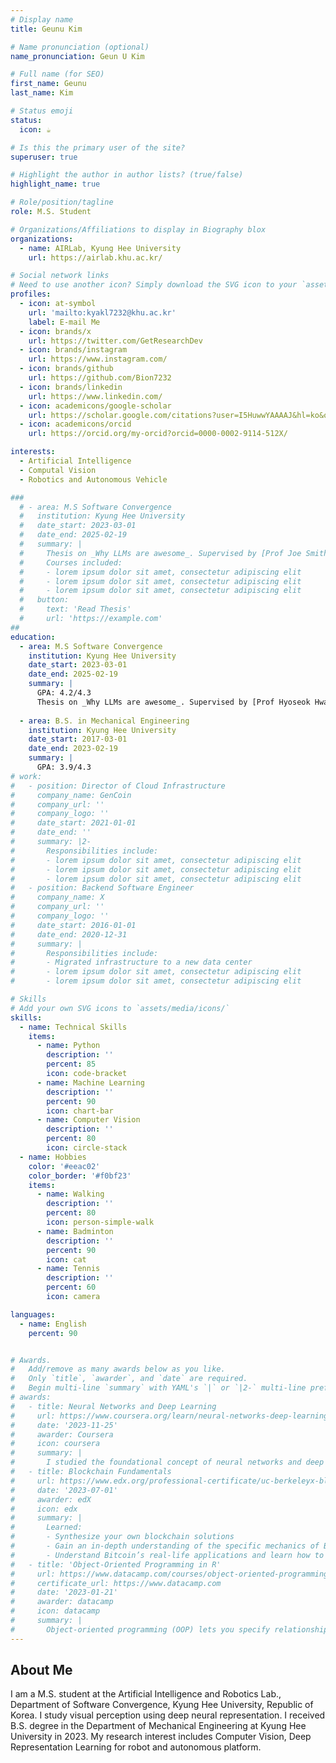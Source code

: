 ```yaml
---
# Display name
title: Geunu Kim

# Name pronunciation (optional)
name_pronunciation: Geun U Kim

# Full name (for SEO)
first_name: Geunu
last_name: Kim

# Status emoji
status:
  icon: ☕️

# Is this the primary user of the site?
superuser: true

# Highlight the author in author lists? (true/false)
highlight_name: true

# Role/position/tagline
role: M.S. Student

# Organizations/Affiliations to display in Biography blox
organizations:
  - name: AIRLab, Kyung Hee University
    url: https://airlab.khu.ac.kr/

# Social network links
# Need to use another icon? Simply download the SVG icon to your `assets/media/icons/` folder.
profiles:
  - icon: at-symbol
    url: 'mailto:kyakl7232@khu.ac.kr'
    label: E-mail Me
  - icon: brands/x
    url: https://twitter.com/GetResearchDev
  - icon: brands/instagram
    url: https://www.instagram.com/
  - icon: brands/github
    url: https://github.com/Bion7232
  - icon: brands/linkedin
    url: https://www.linkedin.com/
  - icon: academicons/google-scholar
    url: https://scholar.google.com/citations?user=I5HuwwYAAAAJ&hl=ko&oi=sra/
  - icon: academicons/orcid
    url: https://orcid.org/my-orcid?orcid=0000-0002-9114-512X/

interests:
  - Artificial Intelligence
  - Computal Vision
  - Robotics and Autonomous Vehicle

###
  # - area: M.S Software Convergence
  #   institution: Kyung Hee University
  #   date_start: 2023-03-01
  #   date_end: 2025-02-19
  #   summary: |
  #     Thesis on _Why LLMs are awesome_. Supervised by [Prof Joe Smith](https://example.com). Presented papers at 5 IEEE conferences with the contributions being published in 2 Springer journals.
  #     Courses included:
  #     - lorem ipsum dolor sit amet, consectetur adipiscing elit
  #     - lorem ipsum dolor sit amet, consectetur adipiscing elit
  #     - lorem ipsum dolor sit amet, consectetur adipiscing elit
  #   button:
  #     text: 'Read Thesis'
  #     url: 'https://example.com'
##
education:
  - area: M.S Software Convergence
    institution: Kyung Hee University
    date_start: 2023-03-01
    date_end: 2025-02-19
    summary: |
      GPA: 4.2/4.3
      Thesis on _Why LLMs are awesome_. Supervised by [Prof Hyoseok Hwang](https://scholar.google.com/citations?hl=ko&user=eQOlM-EAAAAJ). Presented papers at 1 IEEE journal.
      
  - area: B.S. in Mechanical Engineering
    institution: Kyung Hee University
    date_start: 2017-03-01
    date_end: 2023-02-19
    summary: |
      GPA: 3.9/4.3
# work:
#   - position: Director of Cloud Infrastructure
#     company_name: GenCoin
#     company_url: ''
#     company_logo: ''
#     date_start: 2021-01-01
#     date_end: ''
#     summary: |2-
#       Responsibilities include:
#       - lorem ipsum dolor sit amet, consectetur adipiscing elit
#       - lorem ipsum dolor sit amet, consectetur adipiscing elit
#       - lorem ipsum dolor sit amet, consectetur adipiscing elit
#   - position: Backend Software Engineer
#     company_name: X
#     company_url: ''
#     company_logo: ''
#     date_start: 2016-01-01
#     date_end: 2020-12-31
#     summary: |
#       Responsibilities include:
#       - Migrated infrastructure to a new data center
#       - lorem ipsum dolor sit amet, consectetur adipiscing elit
#       - lorem ipsum dolor sit amet, consectetur adipiscing elit

# Skills
# Add your own SVG icons to `assets/media/icons/`
skills:
  - name: Technical Skills
    items:
      - name: Python
        description: ''
        percent: 85
        icon: code-bracket
      - name: Machine Learning
        description: ''
        percent: 90
        icon: chart-bar
      - name: Computer Vision
        description: ''
        percent: 80
        icon: circle-stack
  - name: Hobbies
    color: '#eeac02'
    color_border: '#f0bf23'
    items:
      - name: Walking
        description: ''
        percent: 80
        icon: person-simple-walk
      - name: Badminton
        description: ''
        percent: 90
        icon: cat
      - name: Tennis
        description: ''
        percent: 60
        icon: camera

languages:
  - name: English
    percent: 90


# Awards.
#   Add/remove as many awards below as you like.
#   Only `title`, `awarder`, and `date` are required.
#   Begin multi-line `summary` with YAML's `|` or `|2-` multi-line prefix and indent 2 spaces below.
# awards:
#   - title: Neural Networks and Deep Learning
#     url: https://www.coursera.org/learn/neural-networks-deep-learning
#     date: '2023-11-25'
#     awarder: Coursera
#     icon: coursera
#     summary: |
#       I studied the foundational concept of neural networks and deep learning. By the end, I was familiar with the significant technological trends driving the rise of deep learning; build, train, and apply fully connected deep neural networks; implement efficient (vectorized) neural networks; identify key parameters in a neural network’s architecture; and apply deep learning to your own applications.
#   - title: Blockchain Fundamentals
#     url: https://www.edx.org/professional-certificate/uc-berkeleyx-blockchain-fundamentals
#     date: '2023-07-01'
#     awarder: edX
#     icon: edx
#     summary: |
#       Learned:
#       - Synthesize your own blockchain solutions
#       - Gain an in-depth understanding of the specific mechanics of Bitcoin
#       - Understand Bitcoin’s real-life applications and learn how to attack and destroy Bitcoin, Ethereum, smart contracts and Dapps, and alternatives to Bitcoin’s Proof-of-Work consensus algorithm
#   - title: 'Object-Oriented Programming in R'
#     url: https://www.datacamp.com/courses/object-oriented-programming-with-s3-and-r6-in-r
#     certificate_url: https://www.datacamp.com
#     date: '2023-01-21'
#     awarder: datacamp
#     icon: datacamp
#     summary: |
#       Object-oriented programming (OOP) lets you specify relationships between functions and the objects that they can act on, helping you manage complexity in your code. This is an intermediate level course, providing an introduction to OOP, using the S3 and R6 systems. S3 is a great day-to-day R programming tool that simplifies some of the functions that you write. R6 is especially useful for industry-specific analyses, working with web APIs, and building GUIs.
---
```


## About Me
<!-- Geunu Kim is a M.S student of software convergence at the Kyung Hee AIR Lab. His research interests include robotics, mobile computing and programmable matter.  -->
<!-- She leads the Robotic Neurobiology group, which develops self-reconfiguring robots, systems of self-organizing robots, and mobile sensor networks. -->
I am a M.S. student at the Artificial Intelligence and Robotics Lab., Department of Software Convergence, Kyung Hee University, Republic of Korea. I study visual perception using deep neural representation. I received B.S. degree in the Department of Mechanical Engineering at Kyung Hee University in 2023. My research interest includes Computer Vision, Deep Representation Learning for robot and autonomous platform. 
<!-- Recently, I focus on model compression in the perspective of redundant representation of neural networks. -->